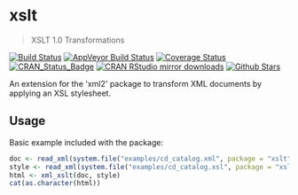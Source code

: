 # xslt

> XSLT 1.0 Transformations

[![Build Status](https://travis-ci.org/ropensci/xslt.svg?branch=master)](https://travis-ci.org/ropensci/xslt)
[![AppVeyor Build Status](https://ci.appveyor.com/api/projects/status/github/jeroen/xslt?branch=master&svg=true)](https://ci.appveyor.com/project/jeroen/xslt)
[![Coverage Status](https://codecov.io/github/ropensci/xslt/coverage.svg?branch=master)](https://codecov.io/github/ropensci/xslt?branch=master)
[![CRAN_Status_Badge](http://www.r-pkg.org/badges/version/xslt)](http://cran.r-project.org/package=xslt)
[![CRAN RStudio mirror downloads](http://cranlogs.r-pkg.org/badges/xslt)](http://cran.r-project.org/web/packages/xslt/index.html)
[![Github Stars](https://img.shields.io/github/stars/ropensci/xslt.svg?style=social&label=Github)](https://github.com/ropensci/xslt)

An extension for the 'xml2' package to transform XML documents by applying an XSL stylesheet.

## Usage

Basic example included with the package:

```r
doc <- read_xml(system.file("examples/cd_catalog.xml", package = "xslt"))
style <- read_xml(system.file("examples/cd_catalog.xsl", package = "xslt"))
html <- xml_xslt(doc, style)
cat(as.character(html))
```
